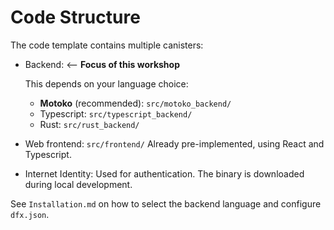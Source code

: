 # Code Structure

The code template contains multiple canisters:
* Backend: <-- **Focus of this workshop**
    
    This depends on your language choice:
    - **Motoko** (recommended): `src/motoko_backend/`
    - Typescript: `src/typescript_backend/`
    - Rust: `src/rust_backend/`

* Web frontend: `src/frontend/` Already pre-implemented, using React and Typescript.
* Internet Identity: Used for authentication. The binary is downloaded during local development.

See `Installation.md` on how to select the backend language and configure `dfx.json`.
